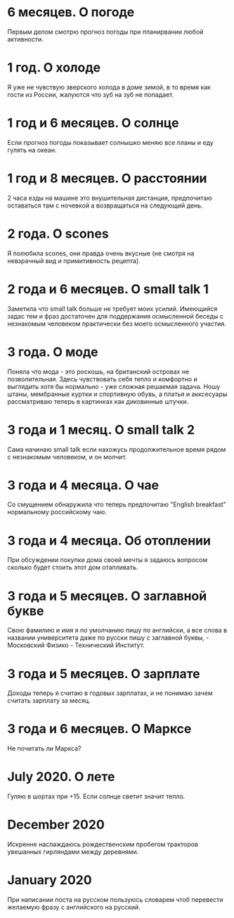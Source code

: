# 6 месяцев. О погоде

Первым делом смотрю прогноз погоды при планирвании любой активности. 

# 1 год. О холоде

Я уже не чувствую зверского холода в доме зимой, в то время как гости из России, жалуются что зуб на зуб не попадает.

# 1 год и 6 месяцев. О солнце

Если прогноз погоды показывает солнышко меняю все планы и еду гулять на океан.

# 1 год и 8 месяцев. О расстоянии

2 часа езды на машине это внушительная дистанция, предпочитаю оставаться там с ночевкой а возвращаться на следующий день.

# 2 года. О scones

Я полюбила scones, они правда очень вкусные (не смотря на невзрачный вид и примитивность рецепта).

# 2 года и 6 месяцев. О small talk 1

Заметила что small talk больше не требует моих усилий. Имеющийся задас тем и фраз  достаточен для поддержания осмысленной беседы с незнакомым человеком  практически без моего осмысленного участия. 

# 3 года. О моде

Поняла что мода - это роскошь, на британский островах не позволительная. Здесь чувствовать себя тепло и комфортно и выглядить хотя бы нормально -  уже сложная решаемая задача. Ношу штаны, мембранные куртки и спортивную обувь, а платья и акксесуары рассматриваю теперь в картинках как диковинные штучки.

# 3 года и 1 месяц. О small talk 2

Сама начинаю small talk если нахожусь продолжительное время  рядом  с незнакомым человеком, и он молчит.

# 3 года и 4 месяца. О чае

Со смущением обнаружила что теперь предпочитаю "English breakfast" нормальному российскому чаю. 

# 3 года и 4 месяца. Об отоплении

При обсуждении покупки дома своей мечты я задаюсь вопросом сколько будет стоить этот дом отапливать.

# 3 года и 5 месяцев. О заглавной букве

Свою фамилию и имя я по умолчанию пишу по английски, а все слова в названии университета даже по русски пишу с заглавной буквы, - Московский Физико - Технический Институт.

# 3 года и 5 месяцев. О зарплате

Доходы теперь я считаю в годовых зарплатах, и не понимаю зачем считать зарплату за месяц. 

# 3 года и 6 месяцев. О Марксе

Не почитать ли Маркса?

# July 2020. О лете

Гуляю в шортах при +15. Если солнце светит значит тепло.

# December 2020

Искренне наслаждаюсь рождественским пробегом тракторов увешанных гирляндами между деревнями.

# January 2020

При написании поста на русском пользуюсь словарем чтоб перевести желаемую фразу с английского на русский.
